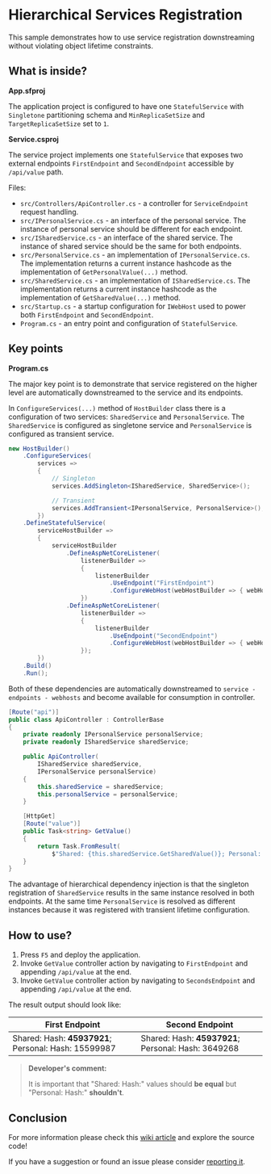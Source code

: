 # Hierarchical Services Registration

This sample demonstrates how to use service registration downstreaming without violating object lifetime constraints.

## What is inside?

**App.sfproj**

The application project is configured to have one `StatefulService` with `Singletone` partitioning schema and `MinReplicaSetSize` and `TargetReplicaSetSize` set to `1`.

**Service.csproj**

The service project implements one `StatefulService` that exposes two external endpoints `FirstEndpoint` and `SecondEndpoint` accessible by `/api/value` path. 

Files:
* `src/Controllers/ApiController.cs` - a controller for `ServiceEndpoint` request handling.
* `src/IPersonalService.cs` - an interface of the personal service. The instance of personal service should be different for each endpoint.
* `src/ISharedService.cs` - an interface of the shared service. The instance of shared service should be the same for both endpoints.
* `src/PersonalService.cs` - an implementation of `IPersonalService.cs`. The implementation returns a current instance hashcode as the implementation of `GetPersonalValue(...)` method.
* `src/SharedService.cs` - an implementation of `ISharedService.cs`. The implementation returns a current instance hashcode as the implementation of `GetSharedValue(...)` method.
* `src/Startup.cs` - a startup configuration for `IWebHost` used to power both `FirstEndpoint` and `SecondEndpoint`.
* `Program.cs` - an entry point and configuration of `StatefulService`.

## Key points

**Program.cs**

The major key point is to demonstrate that service registered on the higher level are automatically downstreamed to the service and its endpoints. 

In `ConfigureServices(...)` method of `HostBuilder` class there is a configuration of two services: `SharedService` and `PersonalService`. The `SharedService` is configured as singletone service and `PersonalService` is configured as transient service.

``` csharp
new HostBuilder()
    .ConfigureServices(
        services =>
        {
            // Singleton
            services.AddSingleton<ISharedService, SharedService>();

            // Transient
            services.AddTransient<IPersonalService, PersonalService>();
        })
    .DefineStatefulService(
        serviceHostBuilder =>
        {
            serviceHostBuilder
                .DefineAspNetCoreListener(
                    listenerBuilder =>
                    {
                        listenerBuilder
                            .UseEndpoint("FirstEndpoint")
                            .ConfigureWebHost(webHostBuilder => { webHostBuilder.UseStartup<Startup>(); });
                    })
                .DefineAspNetCoreListener(
                    listenerBuilder =>
                    {
                        listenerBuilder
                            .UseEndpoint("SecondEndpoint")
                            .ConfigureWebHost(webHostBuilder => { webHostBuilder.UseStartup<Startup>(); });
                    });
        })
    .Build()
    .Run();
```

Both of these dependencies are automatically downstreamed to `service - endpoints - webhosts` and become available for consumption in controller.

``` csharp
[Route("api")]
public class ApiController : ControllerBase
{
    private readonly IPersonalService personalService;
    private readonly ISharedService sharedService;

    public ApiController(
        ISharedService sharedService,
        IPersonalService personalService)
    {
        this.sharedService = sharedService;
        this.personalService = personalService;
    }

    [HttpGet]
    [Route("value")]
    public Task<string> GetValue()
    {
        return Task.FromResult(
            $"Shared: {this.sharedService.GetSharedValue()}; Personal: {this.personalService.GetPersonalValue()}");
    }
}
```

The advantage of hierarchical dependency injection is that the singleton registration of `SharedService` results in the same instance resolved in both endpoints. At the same time `PersonalService` is resolved as different instances because it was registered with transient lifetime configuration.

## How to use?

1. Press `F5` and deploy the application.
2. Invoke `GetValue` controller action by navigating to `FirstEndpoint` and appending `/api/value` at the end.
3. Invoke `GetValue` controller action by navigating to `SecondsEndpoint` and appending `/api/value` at the end.

The result output should look like:

First Endpoint | Second Endpoint
--- | ---
Shared: Hash: **45937921**; Personal: Hash: 15599987 | Shared: Hash: **45937921**; Personal: Hash: 3649268

> **Developer's comment:**
>
> It is important that "Shared: Hash:" values should **be equal** but "Personal: Hash:" **shouldn't**.

## Conclusion

For more information please check this [wiki article][1] and explore the source code! 

If you have a suggestion or found an issue please consider [reporting it][2].

[1]: https://github.com/coherentsolutionsinc/aspnetcore-service-fabric-hosting/tree/master/samples/using-hierarchical-dependency-registration#hierarchical-services-registration
[2]: https://github.com/coherentsolutionsinc/aspnetcore-service-fabric-hosting/issues
